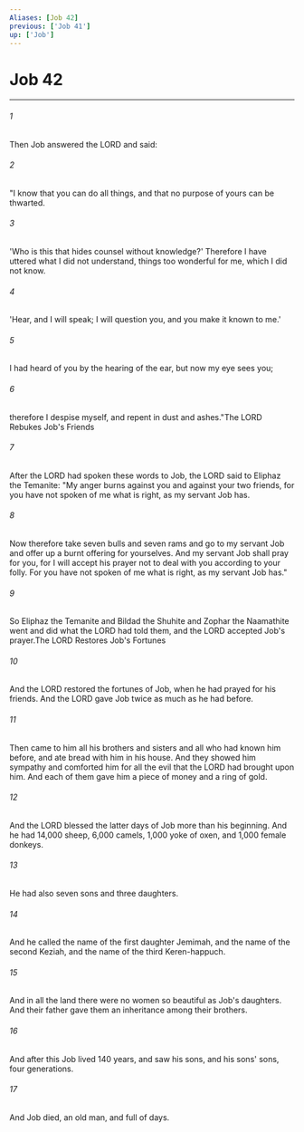 ```yaml
---
Aliases: [Job 42]
previous: ['Job 41']
up: ['Job']
---
```

# Job 42

***

 

###### 1 
Then Job answered the LORD and said:
 
 

###### 2 
"I know that you can do all things, 
 and that no purpose of yours can be thwarted. 
 
 

###### 3 
'Who is this that hides counsel without knowledge?' 
 Therefore I have uttered what I did not understand, 
 things too wonderful for me, which I did not know. 
 
 

###### 4 
'Hear, and I will speak; 
 I will question you, and you make it known to me.' 
 
 

###### 5 
I had heard of you by the hearing of the ear, 
 but now my eye sees you; 
 
 

###### 6 
therefore I despise myself, 
 and repent in dust and ashes."The LORD Rebukes Job's Friends
 
 

###### 7 
After the LORD had spoken these words to Job, the LORD said to Eliphaz the Temanite: "My anger burns against you and against your two friends, for you have not spoken of me what is right, as my servant Job has. 
 

###### 8 
Now therefore take seven bulls and seven rams and go to my servant Job and offer up a burnt offering for yourselves. And my servant Job shall pray for you, for I will accept his prayer not to deal with you according to your folly. For you have not spoken of me what is right, as my servant Job has." 
 

###### 9 
So Eliphaz the Temanite and Bildad the Shuhite and Zophar the Naamathite went and did what the LORD had told them, and the LORD accepted Job's prayer.The LORD Restores Job's Fortunes
 
 

###### 10 
And the LORD restored the fortunes of Job, when he had prayed for his friends. And the LORD gave Job twice as much as he had before. 
 

###### 11 
Then came to him all his brothers and sisters and all who had known him before, and ate bread with him in his house. And they showed him sympathy and comforted him for all the evil that the LORD had brought upon him. And each of them gave him a piece of money and a ring of gold.
 
 

###### 12 
And the LORD blessed the latter days of Job more than his beginning. And he had 14,000 sheep, 6,000 camels, 1,000 yoke of oxen, and 1,000 female donkeys. 
 

###### 13 
He had also seven sons and three daughters. 
 

###### 14 
And he called the name of the first daughter Jemimah, and the name of the second Keziah, and the name of the third Keren-happuch. 
 

###### 15 
And in all the land there were no women so beautiful as Job's daughters. And their father gave them an inheritance among their brothers. 
 

###### 16 
And after this Job lived 140 years, and saw his sons, and his sons' sons, four generations. 
 

###### 17 
And Job died, an old man, and full of days.
 

